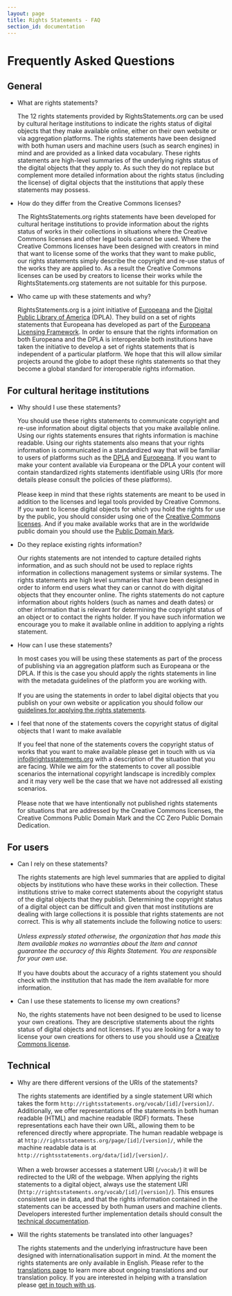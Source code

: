 ```yaml
---
layout: page
title: Rights Statements - FAQ
section_id: documentation
---
```


# Frequently Asked Questions

<div class="faq">

## General

- What are rights statements?

    The 12 rights statements provided by RightsStatements.org can be used by cultural heritage institutions to indicate the rights status of digital objects that they make available online, either on their own website or via aggregation platforms. The rights statements have been designed with both human users and machine users (such as search engines) in mind and are provided as a linked data vocabulary. These rights statements are high-level summaries of the underlying rights status of the digital objects that they apply to. As such they do not replace but complement more detailed information about the rights status (including the license) of digital objects that the institutions that apply these statements may possess.

- How do they differ from the Creative Commons licenses?

    The RightsStatements.org rights statements have been developed for cultural heritage institutions to provide information about the rights status of works in their collections in situations where the Creative Commons licenses and other legal tools cannot be used. Where the Creative Commons licenses have been designed with creators in mind that want to license some of the works that they want to make public, our rights statements simply describe the copyright and re-use status of the works they are applied to. As a result the Creative Commons licenses can be used by creators to license their works while the RightsStatements.org statements are not suitable for this purpose.

- Who came up with these statements and why?

    RightsStatements.org is a joint initiative of [Europeana](http://www.europeana.edu/) and the [Digital Public Library of America](http://dp.la/) (DPLA). They build on a set of rights statements that Europeana has developed as part of the [Europeana Licensing Framework](http://pro.europeana.eu/page/europeana-licensing-framework). In order to ensure that the rights information on both Europeana and the DPLA is interoperable both institutions have taken the initiative to develop a set of rights statements that is independent of a particular platform. We hope that this will allow similar projects around the globe to adopt these rights statements so that they become a global standard for interoperable rights information.

## For cultural heritage institutions

- Why should I use these statements?

    You should use these rights statements to communicate copyright and re-use information about digital objects that you make available online. Using our rights statements ensures that rights information is machine readable. Using our rights statements also means that your rights information is communicated in a standardized way that will be familiar to users of platforms such as the [DPLA](https://dp.la/) and [Europeana](http://www.europeana.eu/). If you want to make your content available via Europeana or the DPLA your content will contain standardized rights statements identifiable using URIs (for more details please consult the policies of these platforms).<br/><br/>Please keep in mind that these rights statements are meant to be used in addition to the licenses and legal tools provided by Creative Commons. If you want to license digital objects for which you hold the rights for use by the public, you should consider using one of the [Creative Commons licenses](https://creativecommons.org/licenses/). And if you make available works that are in the worldwide public domain you should use the [Public Domain Mark](https://creativecommons.org/publicdomain/mark/1.0/).

- Do they replace existing rights information?

    Our rights statements are not intended to capture detailed rights information, and as such should not be used to replace rights information in collections management systems or similar systems. The rights statements are high level summaries that have been designed in order to inform end users what they can or cannot do with digital objects that they encounter online. The rights statements do not capture information about rights holders (such as names and death dates) or other information that is relevant for determining the copyright status of an object or to contact the rights holder. If you have such information we encourage you to make it available online in addition to applying a rights statement. 

- How can I use these statements?

    In most cases you will be using these statements as part of the process of publishing via an aggregation platform such as Europeana or the DPLA. If this is the case you should apply the rights statements in line with the metadata guidelines of the platform you are working with. <br/><br/>If you are using the statements in order to label digital objects that you publish on your own website or application you should follow our [guidelines for applying the rights statements](http://rightsstatements.org/en/documentation/usage_guidelines.html).

- I feel that none of the statements covers the copyright status of digital objects that I want to make available

    If you feel that none of the statements covers the copyright status of works that you want to make available please get in touch with us via [info@rightsstatements.org](mailto:info@rightsstatements.org) with a description of the situation that you are facing. While we aim for the statements to cover all possible scenarios the international copyright landscape is incredibly complex and it may very well be the case that we have not addressed all existing scenarios. <br/><br/>Please note that we have intentionally not published rights statements for situations that are addressed by the Creative Commons licenses, the Creative Commons Public Domain Mark and the CC Zero Public Domain Dedication. 

## For users

- Can I rely on these statements?

    The rights statements are high level summaries that are applied to digital objects by institutions who have these works in their collection. These institutions strive to make correct statements about the copyright status of the digital objects that they publish. Determining the copyright status of a digital object can be difficult and given that most institutions are dealing with large collections it is possible that rights statements are not correct. This is why all statements include the following notice to users: <br/><br/>*Unless expressly stated otherwise, the organization that has made this Item available makes no warranties about the Item and cannot guarantee the accuracy of this Rights Statement. You are responsible for your own use.*<br/><br/> If you have doubts about the accuracy of a rights statement you should check with the institution that has made the item available for more information.

- Can I use these statements to license my own creations? 

    No, the rights statements have not been designed to be used to license your own creations. They are descriptive statements about the rights status of digital objects and not licenses. If you are looking for a way to license your own creations for others to use you should use a [Creative Commons license](https://creativecommons.org/licenses/).

## Technical

- Why are there different versions of the URIs of the statements?

    The rights statements are identified by a single statement URI which takes the form `http://rightsstatements.org/vocab/[id]/[version]/`. Additionally, we offer representations  of the statements in both human readable (HTML) and machine readable (RDF) formats. These representations  each have their own URL, allowing them to be referenced directly where appropriate. The human readable webpage is at `http://rightsstatements.org/page/[id]/[version]/`, while the machine readable data is at `http://rightsstatements.org/data/[id]/[version]/`. <br/><br/> When a web browser accesses a statement URI (`/vocab/`) it will be redirected to the URI of the webpage. When applying the rights statements to a digital object, always use the statement URI (`http://rightsstatements.org/vocab/[id]/[version]/`). This ensures consistent use in data, and that the rights information contained in the statements can be accessed by both human users and machine clients. Developers interested further implementation details should consult the [technical documentation](http://rightsstatements.org/en/documentation/).

- Will the rights statements be translated into other languages?

    The rights statements and the underlying infrastructure have been designed with internationalisation support in mind. At the moment the rights statements are only available in English. Please refer to the [translations page](/en/documentation/translations.html) to learn more about ongoing translations and our translation policy. If you are interested in helping with a translation please [get in touch with us](http://rightsstatements.org/en/get_involved.html).

</div>
